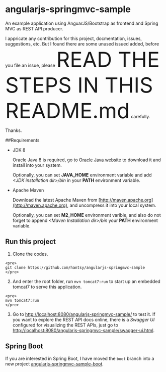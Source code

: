 angularjs-springmvc-sample
==========================

An example application using AnguarJS/Bootstrap as frontend and Spring MVC as REST API producer.

<p>I appricate any contribution for this project, docmentation, issues, suggestions, etc. But I found there are some unused issued added, before you file an issue, please <span style="font-size:50pt;font-color:#ff0000;">READ THE STEPS IN THIS README.md</span> carefully.</p> 

Thanks.


##Requirements

   * JDK 8

     Oracle Java 8 is required, go to [Oracle Java website](http://java.oracle.com) to download it and install into your system. 
     
     Optionally, you can set **JAVA\_HOME** environment variable and add *&lt;JDK installation dir>/bin* in your **PATH** environment variable.

   * Apache Maven
   
     Download the latest Apache Maven from [http://maven.apache.org](http://maven.apache.org), and uncompress it into your local system. 
    
     Optionally, you can set **M2\_HOME** environment varible, and also do not forget to append *&lt;Maven Installation dir>/bin* your **PATH** environment variable.  

## Run this project

   1. Clone the codes.

    <pre>
    git clone https://github.com/hantsy/angularjs-springmvc-sample
    </pre>
  
   2. And enter the root folder, run `mvn tomcat7:run` to start up an embedded tomcat7 to serve this application.
  
    <pre>
    mvn tomcat7:run
    </pre>

   3. Go to [http://localhost:8080/angularjs-springmvc-sample/](http://localhost:8080/angularjs-springmvc-sample/) to test it. If you want to explore the REST API docs online, there is a *Swagger UI* configured for visualizing the REST APIs, just go to [http://localhost:8080/angularjs-springmvc-sample/swagger-ui.html](http://localhost:8080/angularjs-springmvc-sample/swagger-ui.html).

## Spring Boot

If you are interested in Spring Boot, I have moved the `boot` branch into a new project [angularjs-springmvc-sample-boot](https://github.com/hantsy/angularjs-springmvc-sample-boot).
